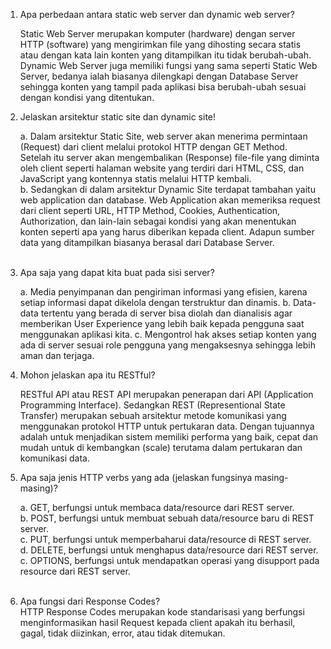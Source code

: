 1. Apa perbedaan antara static web server dan dynamic web server?

   Static Web Server merupakan komputer (hardware) dengan server HTTP (software) yang mengirimkan file yang dihosting secara statis atau dengan kata lain konten yang ditampilkan itu tidak berubah-ubah.  
   Dynamic Web Server juga memiliki fungsi yang sama seperti Static Web Server, bedanya ialah biasanya dilengkapi dengan Database Server sehingga konten yang tampil pada aplikasi bisa berubah-ubah sesuai dengan kondisi yang ditentukan.
   <br>

2. Jelaskan arsitektur static site dan dynamic site!

   a. Dalam arsitektur Static Site, web server akan menerima permintaan (Request) dari client melalui protokol HTTP dengan GET Method. Setelah itu server akan mengembalikan (Response) file-file yang diminta oleh client seperti halaman website yang terdiri dari HTML, CSS, dan JavaScript yang kontennya statis melalui HTTP kembali.  
   b. Sedangkan di dalam arsitektur Dynamic Site terdapat tambahan yaitu web application dan database. Web Application akan memeriksa request dari client seperti URL, HTTP Method, Cookies, Authentication, Authorization, dan lain-lain sebagai kondisi yang akan menentukan konten seperti apa yang harus diberikan kepada client. Adapun sumber data yang ditampilkan biasanya berasal dari Database Server.  
   <br>

3. Apa saja yang dapat kita buat pada sisi server?

   a. Media penyimpanan dan pengiriman informasi yang efisien, karena setiap informasi dapat dikelola dengan terstruktur dan dinamis.
   b. Data-data tertentu yang berada di server bisa diolah dan dianalisis agar memberikan User Experience yang lebih baik kepada pengguna saat menggunakan aplikasi kita.
   c. Mengontrol hak akses setiap konten yang ada di server sesuai role pengguna yang mengaksesnya sehingga lebih aman dan terjaga.
   <br>

4. Mohon jelaskan apa itu RESTful?

   RESTful API atau REST API merupakan penerapan dari API (Application Programming Interface). Sedangkan REST (Representional State Transfer) merupakan sebuah arsitektur metode komunikasi yang menggunakan protokol HTTP untuk pertukaran data. Dengan tujuannya adalah untuk menjadikan sistem memiliki performa yang baik, cepat dan mudah untuk di kembangkan (scale) terutama dalam pertukaran dan komunikasi data.
   <br>

5. Apa saja jenis HTTP verbs yang ada (jelaskan fungsinya masing-masing)?

   a. GET, berfungsi untuk membaca data/resource dari REST server.  
    b. POST, berfungsi untuk membuat sebuah data/resource baru di REST server.  
    c. PUT, berfungsi untuk memperbaharui data/resource di REST server.  
    d. DELETE, berfungsi untuk menghapus data/resource dari REST server.
   c. OPTIONS, berfungsi untuk mendapatkan operasi yang disupport pada resource dari REST server.  
   <br>

6. Apa fungsi dari Response Codes?  
   HTTP Response Codes merupakan kode standarisasi yang berfungsi menginformasikan hasil Request kepada client apakah itu berhasil, gagal, tidak diizinkan, error, atau tidak ditemukan.
